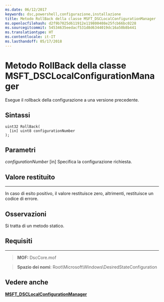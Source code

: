 ```yaml
---
ms.date: 06/12/2017
keywords: dsc,powershell,configurazione,installazione
title: Metodo RollBack della classe MSFT_DSCLocalConfigurationManager
ms.openlocfilehash: d2f9b7025d611912e119800408e25fcb66bc0228
ms.sourcegitcommit: 54534635eedacf531d8d6344019dc16a50b8b441
ms.translationtype: HT
ms.contentlocale: it-IT
ms.lasthandoff: 05/17/2018
---
```

# <a name="rollback-method-of-the-msftdsclocalconfigurationmanager-class"></a>Metodo RollBack della classe MSFT_DSCLocalConfigurationManager

Esegue il rollback della configurazione a una versione precedente.

<a name="syntax"></a>Sintassi
------

```mof
uint32 RollBack(
  [in] uint8 configurationNumber
);
```

<a name="parameters"></a>Parametri
----------

*configurationNumber* \[in\] Specifica la configurazione richiesta.

## <a name="return-value"></a>Valore restituito
------------

In caso di esito positivo, il valore restituisce zero, altrimenti, restituisce un codice di errore.

## <a name="remarks"></a>Osservazioni

Si tratta di un metodo statico.

## <a name="requirements"></a>Requisiti
------------
>**MOF:** DscCore.mof

>**Spazio dei nomi**: Root\Microsoft\Windows\DesiredStateConfiguration


## <a name="see-also"></a>Vedere anche


[**MSFT_DSCLocalConfigurationManager**](msft-dsclocalconfigurationmanager.md)